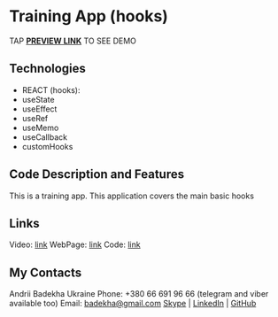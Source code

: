 # Training App (hooks)
TAP **[PREVIEW LINK](______________)** TO SEE DEMO


## Technologies
 - REACT (hooks):
  - useState
  - useEffect
  - useRef
  - useMemo
  - useCallback
  - customHooks


## Code Description and Features
This is a training app. 
This application covers the main basic hooks


## Links
Video: [link](https://www.youtube.com/watch?v=9KJxaFHotqI)
WebPage: [link](_______)
Code: [link](https://github.com/andriiFront/todoform-react-ts-router)


## My Contacts
Andrii Badekha
Ukraine
Phone: +380 66 691 96 66 (telegram and viber available too)
Email: [badekha@gmail.com](mailto:badekha@gmail.com)
[Skype](https://join.skype.com/invite/h29gcO1kzY99) | [LinkedIn](https://www.linkedin.com/in/andrii-badekha-3a026b79/) | [GitHub](https://github.com/andriiFront)
